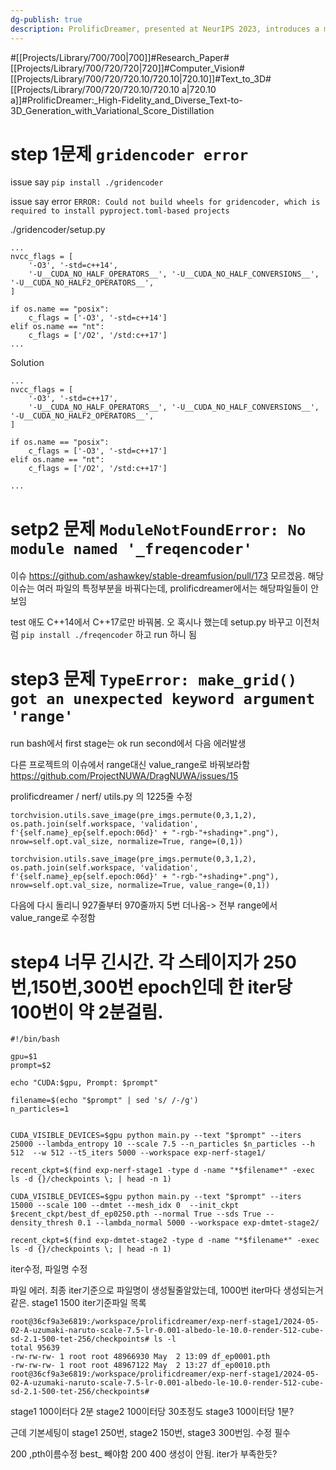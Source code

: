 ```yaml
---
dg-publish: true
description: ProlificDreamer, presented at NeurIPS 2023, introduces a method for text-to-3D generation using Variational Score Distillation (VSD), which addresses issues found in existing Score Distillation Sampling (SDS) methods like over-saturation and low diversity. The paper proposes treating 3D parameters as random variables to enhance diversity and quality. The approach incorporates various improvements, including better distillation scheduling and density initialization, leading to high-fidelity, photo-realistic NeRFs and meshes with detailed structure and complex effects.
---
```

#[[Projects/Library/700/700\|700]]#Research_Paper#[[Projects/Library/700/720/720\|720]]#Computer_Vision#[[Projects/Library/700/720/720.10/720.10\|720.10]]#Text_to_3D#[[Projects/Library/700/720/720.10/720.10 a\|720.10 a]]#ProlificDreamer:_High-Fidelity_and_Diverse_Text-to-3D_Generation_with_Variational_Score_Distillation

# step 1문제 `gridencoder error`

issue say
`pip install ./gridencoder`

issue say error
`ERROR: Could not build wheels for gridencoder, which is required to install pyproject.toml-based projects`



./gridencoder/setup.py
```
...
nvcc_flags = [
    '-O3', '-std=c++14',
    '-U__CUDA_NO_HALF_OPERATORS__', '-U__CUDA_NO_HALF_CONVERSIONS__', '-U__CUDA_NO_HALF2_OPERATORS__',
]

if os.name == "posix":
    c_flags = ['-O3', '-std=c++14']
elif os.name == "nt":
    c_flags = ['/O2', '/std:c++17']
...
```

Solution
```
...
nvcc_flags = [
    '-O3', '-std=c++17',
    '-U__CUDA_NO_HALF_OPERATORS__', '-U__CUDA_NO_HALF_CONVERSIONS__', '-U__CUDA_NO_HALF2_OPERATORS__',
]

if os.name == "posix":
    c_flags = ['-O3', '-std=c++17']
elif os.name == "nt":
    c_flags = ['/O2', '/std:c++17']

...

```


# setp2  문제 `ModuleNotFoundError: No module named '_freqencoder'`


이슈
https://github.com/ashawkey/stable-dreamfusion/pull/173
모르겠음. 해당 이슈는 여러 파일의 특정부분을 바꿔다는데, prolificdreamer에서는 해당파일들이 안 보임

test 애도 C++14에서 C++17로만 바꿔봄.
오 혹시나 했는데 setup.py 바꾸고 이전처럼 `pip install ./freqencoder` 하고 run 하니 됨


# step3 문제 `TypeError: make_grid() got an unexpected keyword argument 'range'`
run bash에서 first stage는 ok
run second에서 다음 에러발생


다른 프로젝트의 이슈에서 range대신 value_range로 바꿔보라함
https://github.com/ProjectNUWA/DragNUWA/issues/15

prolificdreamer / nerf/ utils.py 의 1225줄 수정
```
torchvision.utils.save_image(pre_imgs.permute(0,3,1,2), os.path.join(self.workspace, 'validation', f'{self.name}_ep{self.epoch:06d}' + "-rgb-"+shading+".png"), nrow=self.opt.val_size, normalize=True, range=(0,1))

torchvision.utils.save_image(pre_imgs.permute(0,3,1,2), os.path.join(self.workspace, 'validation', f'{self.name}_ep{self.epoch:06d}' + "-rgb-"+shading+".png"), nrow=self.opt.val_size, normalize=True, value_range=(0,1))

```


다음에 다시 돌리니 927줄부터 970줄까지 5번 더나옴-> 전부 range에서 value_range로 수정함


# step4 너무 긴시간. 각 스테이지가 250번,150번,300번 epoch인데 한 iter당 100번이 약 2분걸림.

```
#!/bin/bash

gpu=$1
prompt=$2

echo "CUDA:$gpu, Prompt: $prompt"

filename=$(echo "$prompt" | sed 's/ /-/g')
n_particles=1


CUDA_VISIBLE_DEVICES=$gpu python main.py --text "$prompt" --iters 25000 --lambda_entropy 10 --scale 7.5 --n_particles $n_particles --h 512  --w 512 --t5_iters 5000 --workspace exp-nerf-stage1/

recent_ckpt=$(find exp-nerf-stage1 -type d -name "*$filename*" -exec ls -d {}/checkpoints \; | head -n 1)

CUDA_VISIBLE_DEVICES=$gpu python main.py --text "$prompt" --iters 15000 --scale 100 --dmtet --mesh_idx 0  --init_ckpt $recent_ckpt/best_df_ep0250.pth --normal True --sds True --density_thresh 0.1 --lambda_normal 5000 --workspace exp-dmtet-stage2/

recent_ckpt=$(find exp-dmtet-stage2 -type d -name "*$filename*" -exec ls -d {}/checkpoints \; | head -n 1)

```

iter수정, 파일명 수정

파일 에러. 최종  iter기준으로 파일명이 생성될줄알았는데, 1000번 iter마다 생성되는거같은. stage1 1500 iter기준파일 목록
```
root@36cf9a3e6819:/workspace/prolificdreamer/exp-nerf-stage1/2024-05-02-A-uzumaki-naruto-scale-7.5-lr-0.001-albedo-le-10.0-render-512-cube-sd-2.1-500-tet-256/checkpoints# ls -l
total 95639
-rw-rw-rw- 1 root root 48966930 May  2 13:09 df_ep0001.pth
-rw-rw-rw- 1 root root 48967122 May  2 13:27 df_ep0010.pth
root@36cf9a3e6819:/workspace/prolificdreamer/exp-nerf-stage1/2024-05-02-A-uzumaki-naruto-scale-7.5-lr-0.001-albedo-le-10.0-render-512-cube-sd-2.1-500-tet-256/checkpoints# 

```
stage1 100이터다 2분
stage2 100이터당 30초정도
stage3 100이터당 1분?

근데 기본세팅이 stage1 250번, stage2 150번, stage3 300번임. 수정 필수


200 ,pth이름수정 best_ 빼야함
200
400 생성이 안됨. iter가 부족한듯?